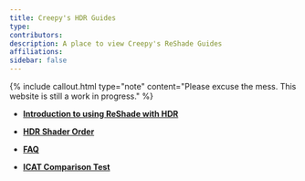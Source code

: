 ```yaml
---
title: Creepy's HDR Guides
type:
contributors: 
description: A place to view Creepy's ReShade Guides
affiliations: 
sidebar: false
---
```


{% include callout.html type="note" content="Please excuse the mess.  This website is still a work in progress." %}

- [**Introduction to using ReShade with HDR**](Introduction-to-using-ReShade-with-HDR)

- [**HDR Shader Order**](HDR-Shader-Order)

- [**FAQ**](FAQ)

- [**ICAT Comparison Test**](FAQ-ICAT-Test)


<!-- - [**HDR Guide Template**](/Examples Pages/HDR_Guide_Template) -->

<!-- [**ICAT Embed Test**](/assets/ICAT_Comparisons/ACShadows_ICAT_Comparison.html) -->